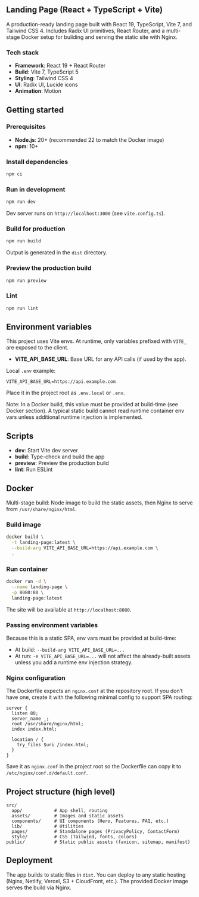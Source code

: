 ## Landing Page (React + TypeScript + Vite)

A production-ready landing page built with React 19, TypeScript, Vite 7, and Tailwind CSS 4. Includes Radix UI primitives, React Router, and a multi-stage Docker setup for building and serving the static site with Nginx.

### Tech stack
- **Framework**: React 19 + React Router
- **Build**: Vite 7, TypeScript 5
- **Styling**: Tailwind CSS 4
- **UI**: Radix UI, Lucide icons
- **Animation**: Motion

## Getting started

### Prerequisites
- **Node.js**: 20+ (recommended 22 to match the Docker image)
- **npm**: 10+

### Install dependencies
```bash
npm ci
```

### Run in development
```bash
npm run dev
```
Dev server runs on `http://localhost:3000` (see `vite.config.ts`).

### Build for production
```bash
npm run build
```
Output is generated in the `dist` directory.

### Preview the production build
```bash
npm run preview
```

### Lint
```bash
npm run lint
```

## Environment variables
This project uses Vite envs. At runtime, only variables prefixed with `VITE_` are exposed to the client.

- **VITE_API_BASE_URL**: Base URL for any API calls (if used by the app).

Local `.env` example:
```env
VITE_API_BASE_URL=https://api.example.com
```
Place it in the project root as `.env.local` or `.env`.

Note: In a Docker build, this value must be provided at build-time (see Docker section). A typical static build cannot read runtime container env vars unless additional runtime injection is implemented.

## Scripts
- **dev**: Start Vite dev server
- **build**: Type-check and build the app
- **preview**: Preview the production build
- **lint**: Run ESLint

## Docker
Multi-stage build: Node image to build the static assets, then Nginx to serve from `/usr/share/nginx/html`.

### Build image
```bash
docker build \
  -t landing-page:latest \
  --build-arg VITE_API_BASE_URL=https://api.example.com \
  .
```

### Run container
```bash
docker run -d \
  --name landing-page \
  -p 8080:80 \
  landing-page:latest
```
The site will be available at `http://localhost:8080`.

### Passing environment variables
Because this is a static SPA, env vars must be provided at build-time:

- At build: `--build-arg VITE_API_BASE_URL=...`
- At run: `-e VITE_API_BASE_URL=...` will not affect the already-built assets unless you add a runtime env injection strategy.

### Nginx configuration
The Dockerfile expects an `nginx.conf` at the repository root. If you don’t have one, create it with the following minimal config to support SPA routing:

```nginx
server {
  listen 80;
  server_name _;
  root /usr/share/nginx/html;
  index index.html;

  location / {
    try_files $uri /index.html;
  }
}
```

Save it as `nginx.conf` in the project root so the Dockerfile can copy it to `/etc/nginx/conf.d/default.conf`.

## Project structure (high level)
```
src/
  app/            # App shell, routing
  assets/         # Images and static assets
  components/     # UI components (Hero, Features, FAQ, etc.)
  lib/            # Utilities
  pages/          # Standalone pages (PrivacyPolicy, ContactForm)
  style/          # CSS (Tailwind, fonts, colors)
public/           # Static public assets (favicon, sitemap, manifest)
```

## Deployment
The app builds to static files in `dist`. You can deploy to any static hosting (Nginx, Netlify, Vercel, S3 + CloudFront, etc.). The provided Docker image serves the build via Nginx.

